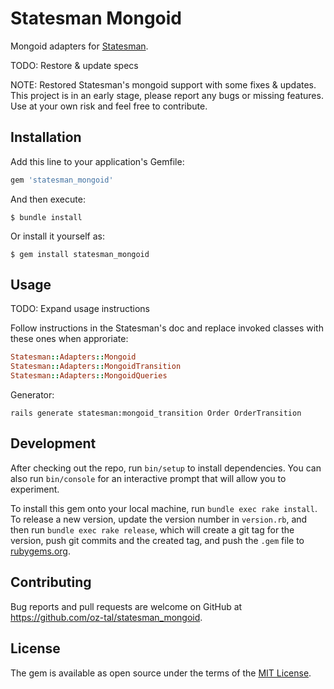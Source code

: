 # Statesman Mongoid

Mongoid adapters for [Statesman](https://github.com/gocardless/statesman). 

TODO: Restore & update specs

NOTE: Restored Statesman's mongoid support with some fixes & updates. This project is in an early stage, please report any bugs or missing features. Use at your own risk and feel free to contribute.

## Installation

Add this line to your application's Gemfile:

```ruby
gem 'statesman_mongoid'
```

And then execute:

    $ bundle install

Or install it yourself as:

    $ gem install statesman_mongoid

## Usage

TODO: Expand usage instructions 

Follow instructions in the Statesman's doc and replace invoked classes with these ones when approriate:
``` ruby
Statesman::Adapters::Mongoid
Statesman::Adapters::MongoidTransition
Statesman::Adapters::MongoidQueries
```

Generator:
```
rails generate statesman:mongoid_transition Order OrderTransition
```

## Development

After checking out the repo, run `bin/setup` to install dependencies. You can also run `bin/console` for an interactive prompt that will allow you to experiment.

To install this gem onto your local machine, run `bundle exec rake install`. To release a new version, update the version number in `version.rb`, and then run `bundle exec rake release`, which will create a git tag for the version, push git commits and the created tag, and push the `.gem` file to [rubygems.org](https://rubygems.org).

## Contributing

Bug reports and pull requests are welcome on GitHub at https://github.com/oz-tal/statesman_mongoid.

## License

The gem is available as open source under the terms of the [MIT License](https://opensource.org/licenses/MIT).
